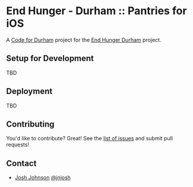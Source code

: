 # End Hunger - Durham :: Pantries for iOS

A [Code for Durham](http://codefordurham.com) project for the [End Hunger Durham](https://www.endhungerdurham.org) project.

## Setup for Development

TBD

## Deployment

TBD

## Contributing

You'd like to contribute? Great! See the [list of issues](https://github.com/end-hunger-durham/pantries-ios/issues) and submit pull requests!

## Contact

- [Josh Johnson](http://jnjosh.com) [@jnjosh](http://twitter.com/jnjosh)
